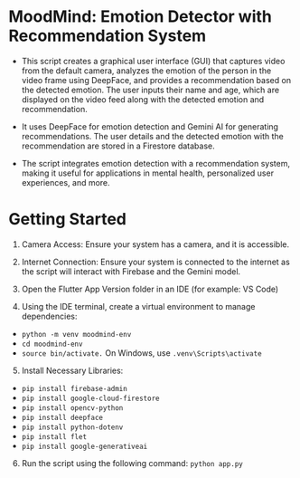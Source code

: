 # MoodMind: Emotion Detector with Recommendation System
- This script creates a graphical user interface (GUI) that captures video from the default camera, analyzes the emotion of the person in the video frame using DeepFace, and provides a recommendation based on the detected emotion. The user inputs their name and age, which are displayed on the video feed along with the detected emotion and recommendation.

- It uses DeepFace for emotion detection and Gemini AI for generating recommendations. The user details and the detected emotion with the recommendation are stored in a Firestore database.

- The script integrates emotion detection with a recommendation system, making it useful for applications in mental health, personalized user experiences, and more.

# Getting Started
1. Camera Access: 
Ensure your system has a camera, and it is accessible.

2. Internet Connection: 
Ensure your system is connected to the internet as the script will interact with Firebase and the Gemini model.

3. Open the Flutter App Version folder in an IDE (for example: VS Code)

4. Using the IDE terminal, create a virtual environment to manage dependencies:
- `python -m venv moodmind-env`
- `cd moodmind-env`
- `source bin/activate.` On Windows, use `.venv\Scripts\activate`

5. Install Necessary Libraries:
- `pip install firebase-admin`
- `pip install google-cloud-firestore`
- `pip install opencv-python`
- `pip install deepface`
- `pip install python-dotenv`
- `pip install flet`
- `pip install google-generativeai`

6. Run the script using the following command:
`python app.py`
